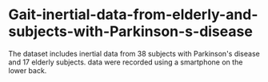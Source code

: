 # Gait-inertial-data-from-elderly-and-subjects-with-Parkinson-s-disease
The dataset includes inertial data from 38 subjects with Parkinson's disease and 17 elderly subjects. data were recorded using a smartphone on the lower back.
